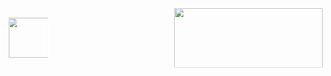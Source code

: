 <div style="display: flex; justify-content: space-between; align-items: center; width: 100vw; padding: 0 10px; box-sizing: border-box;">
  <!-- Left image -->
  <img src="https://github.com/user-attachments/assets/cab3ce3d-0f3f-4168-b22a-5278446282de" style="width: 80px; height: auto;" />

  <!-- Center image -->
  <img src="https://github.com/user-attachments/assets/5d2fbf8f-352c-4958-a4ab-16659e240990" style="width: 300px; height: 120px;" />

  <!-- Right image -->
  <img src="https://github.com/user-attachments/assets/1be54a34-1b9b-4230-b4aa-9478fcc94802f" style="width: 50px; height: auto;" />
</div>
